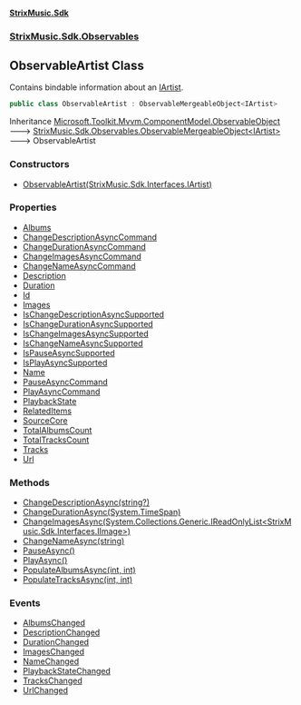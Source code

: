 #### [StrixMusic.Sdk](./index.md 'index')
### [StrixMusic.Sdk.Observables](./StrixMusic-Sdk-Observables.md 'StrixMusic.Sdk.Observables')
## ObservableArtist Class
Contains bindable information about an [IArtist](./StrixMusic-Sdk-Interfaces-IArtist.md 'StrixMusic.Sdk.Interfaces.IArtist').  
```csharp
public class ObservableArtist : ObservableMergeableObject<IArtist>
```
Inheritance [Microsoft.Toolkit.Mvvm.ComponentModel.ObservableObject](https://docs.microsoft.com/en-us/dotnet/api/Microsoft.Toolkit.Mvvm.ComponentModel.ObservableObject 'Microsoft.Toolkit.Mvvm.ComponentModel.ObservableObject') &#129106; [StrixMusic.Sdk.Observables.ObservableMergeableObject&lt;](./StrixMusic-Sdk-Observables-ObservableMergeableObject-T-.md 'StrixMusic.Sdk.Observables.ObservableMergeableObject&lt;T&gt;')[IArtist](./StrixMusic-Sdk-Interfaces-IArtist.md 'StrixMusic.Sdk.Interfaces.IArtist')[&gt;](./StrixMusic-Sdk-Observables-ObservableMergeableObject-T-.md 'StrixMusic.Sdk.Observables.ObservableMergeableObject&lt;T&gt;') &#129106; ObservableArtist  
### Constructors
- [ObservableArtist(StrixMusic.Sdk.Interfaces.IArtist)](./StrixMusic-Sdk-Observables-ObservableArtist-ObservableArtist(StrixMusic-Sdk-Interfaces-IArtist).md 'StrixMusic.Sdk.Observables.ObservableArtist.ObservableArtist(StrixMusic.Sdk.Interfaces.IArtist)')
### Properties
- [Albums](./StrixMusic-Sdk-Observables-ObservableArtist-Albums.md 'StrixMusic.Sdk.Observables.ObservableArtist.Albums')
- [ChangeDescriptionAsyncCommand](./StrixMusic-Sdk-Observables-ObservableArtist-ChangeDescriptionAsyncCommand.md 'StrixMusic.Sdk.Observables.ObservableArtist.ChangeDescriptionAsyncCommand')
- [ChangeDurationAsyncCommand](./StrixMusic-Sdk-Observables-ObservableArtist-ChangeDurationAsyncCommand.md 'StrixMusic.Sdk.Observables.ObservableArtist.ChangeDurationAsyncCommand')
- [ChangeImagesAsyncCommand](./StrixMusic-Sdk-Observables-ObservableArtist-ChangeImagesAsyncCommand.md 'StrixMusic.Sdk.Observables.ObservableArtist.ChangeImagesAsyncCommand')
- [ChangeNameAsyncCommand](./StrixMusic-Sdk-Observables-ObservableArtist-ChangeNameAsyncCommand.md 'StrixMusic.Sdk.Observables.ObservableArtist.ChangeNameAsyncCommand')
- [Description](./StrixMusic-Sdk-Observables-ObservableArtist-Description.md 'StrixMusic.Sdk.Observables.ObservableArtist.Description')
- [Duration](./StrixMusic-Sdk-Observables-ObservableArtist-Duration.md 'StrixMusic.Sdk.Observables.ObservableArtist.Duration')
- [Id](./StrixMusic-Sdk-Observables-ObservableArtist-Id.md 'StrixMusic.Sdk.Observables.ObservableArtist.Id')
- [Images](./StrixMusic-Sdk-Observables-ObservableArtist-Images.md 'StrixMusic.Sdk.Observables.ObservableArtist.Images')
- [IsChangeDescriptionAsyncSupported](./StrixMusic-Sdk-Observables-ObservableArtist-IsChangeDescriptionAsyncSupported.md 'StrixMusic.Sdk.Observables.ObservableArtist.IsChangeDescriptionAsyncSupported')
- [IsChangeDurationAsyncSupported](./StrixMusic-Sdk-Observables-ObservableArtist-IsChangeDurationAsyncSupported.md 'StrixMusic.Sdk.Observables.ObservableArtist.IsChangeDurationAsyncSupported')
- [IsChangeImagesAsyncSupported](./StrixMusic-Sdk-Observables-ObservableArtist-IsChangeImagesAsyncSupported.md 'StrixMusic.Sdk.Observables.ObservableArtist.IsChangeImagesAsyncSupported')
- [IsChangeNameAsyncSupported](./StrixMusic-Sdk-Observables-ObservableArtist-IsChangeNameAsyncSupported.md 'StrixMusic.Sdk.Observables.ObservableArtist.IsChangeNameAsyncSupported')
- [IsPauseAsyncSupported](./StrixMusic-Sdk-Observables-ObservableArtist-IsPauseAsyncSupported.md 'StrixMusic.Sdk.Observables.ObservableArtist.IsPauseAsyncSupported')
- [IsPlayAsyncSupported](./StrixMusic-Sdk-Observables-ObservableArtist-IsPlayAsyncSupported.md 'StrixMusic.Sdk.Observables.ObservableArtist.IsPlayAsyncSupported')
- [Name](./StrixMusic-Sdk-Observables-ObservableArtist-Name.md 'StrixMusic.Sdk.Observables.ObservableArtist.Name')
- [PauseAsyncCommand](./StrixMusic-Sdk-Observables-ObservableArtist-PauseAsyncCommand.md 'StrixMusic.Sdk.Observables.ObservableArtist.PauseAsyncCommand')
- [PlayAsyncCommand](./StrixMusic-Sdk-Observables-ObservableArtist-PlayAsyncCommand.md 'StrixMusic.Sdk.Observables.ObservableArtist.PlayAsyncCommand')
- [PlaybackState](./StrixMusic-Sdk-Observables-ObservableArtist-PlaybackState.md 'StrixMusic.Sdk.Observables.ObservableArtist.PlaybackState')
- [RelatedItems](./StrixMusic-Sdk-Observables-ObservableArtist-RelatedItems.md 'StrixMusic.Sdk.Observables.ObservableArtist.RelatedItems')
- [SourceCore](./StrixMusic-Sdk-Observables-ObservableArtist-SourceCore.md 'StrixMusic.Sdk.Observables.ObservableArtist.SourceCore')
- [TotalAlbumsCount](./StrixMusic-Sdk-Observables-ObservableArtist-TotalAlbumsCount.md 'StrixMusic.Sdk.Observables.ObservableArtist.TotalAlbumsCount')
- [TotalTracksCount](./StrixMusic-Sdk-Observables-ObservableArtist-TotalTracksCount.md 'StrixMusic.Sdk.Observables.ObservableArtist.TotalTracksCount')
- [Tracks](./StrixMusic-Sdk-Observables-ObservableArtist-Tracks.md 'StrixMusic.Sdk.Observables.ObservableArtist.Tracks')
- [Url](./StrixMusic-Sdk-Observables-ObservableArtist-Url.md 'StrixMusic.Sdk.Observables.ObservableArtist.Url')
### Methods
- [ChangeDescriptionAsync(string?)](./StrixMusic-Sdk-Observables-ObservableArtist-ChangeDescriptionAsync(string-).md 'StrixMusic.Sdk.Observables.ObservableArtist.ChangeDescriptionAsync(string?)')
- [ChangeDurationAsync(System.TimeSpan)](./StrixMusic-Sdk-Observables-ObservableArtist-ChangeDurationAsync(System-TimeSpan).md 'StrixMusic.Sdk.Observables.ObservableArtist.ChangeDurationAsync(System.TimeSpan)')
- [ChangeImagesAsync(System.Collections.Generic.IReadOnlyList&lt;StrixMusic.Sdk.Interfaces.IImage&gt;)](./StrixMusic-Sdk-Observables-ObservableArtist-ChangeImagesAsync(System-Collections-Generic-IReadOnlyList-StrixMusic-Sdk-Interfaces-IImage-).md 'StrixMusic.Sdk.Observables.ObservableArtist.ChangeImagesAsync(System.Collections.Generic.IReadOnlyList&lt;StrixMusic.Sdk.Interfaces.IImage&gt;)')
- [ChangeNameAsync(string)](./StrixMusic-Sdk-Observables-ObservableArtist-ChangeNameAsync(string).md 'StrixMusic.Sdk.Observables.ObservableArtist.ChangeNameAsync(string)')
- [PauseAsync()](./StrixMusic-Sdk-Observables-ObservableArtist-PauseAsync().md 'StrixMusic.Sdk.Observables.ObservableArtist.PauseAsync()')
- [PlayAsync()](./StrixMusic-Sdk-Observables-ObservableArtist-PlayAsync().md 'StrixMusic.Sdk.Observables.ObservableArtist.PlayAsync()')
- [PopulateAlbumsAsync(int, int)](./StrixMusic-Sdk-Observables-ObservableArtist-PopulateAlbumsAsync(int_int).md 'StrixMusic.Sdk.Observables.ObservableArtist.PopulateAlbumsAsync(int, int)')
- [PopulateTracksAsync(int, int)](./StrixMusic-Sdk-Observables-ObservableArtist-PopulateTracksAsync(int_int).md 'StrixMusic.Sdk.Observables.ObservableArtist.PopulateTracksAsync(int, int)')
### Events
- [AlbumsChanged](./StrixMusic-Sdk-Observables-ObservableArtist-AlbumsChanged.md 'StrixMusic.Sdk.Observables.ObservableArtist.AlbumsChanged')
- [DescriptionChanged](./StrixMusic-Sdk-Observables-ObservableArtist-DescriptionChanged.md 'StrixMusic.Sdk.Observables.ObservableArtist.DescriptionChanged')
- [DurationChanged](./StrixMusic-Sdk-Observables-ObservableArtist-DurationChanged.md 'StrixMusic.Sdk.Observables.ObservableArtist.DurationChanged')
- [ImagesChanged](./StrixMusic-Sdk-Observables-ObservableArtist-ImagesChanged.md 'StrixMusic.Sdk.Observables.ObservableArtist.ImagesChanged')
- [NameChanged](./StrixMusic-Sdk-Observables-ObservableArtist-NameChanged.md 'StrixMusic.Sdk.Observables.ObservableArtist.NameChanged')
- [PlaybackStateChanged](./StrixMusic-Sdk-Observables-ObservableArtist-PlaybackStateChanged.md 'StrixMusic.Sdk.Observables.ObservableArtist.PlaybackStateChanged')
- [TracksChanged](./StrixMusic-Sdk-Observables-ObservableArtist-TracksChanged.md 'StrixMusic.Sdk.Observables.ObservableArtist.TracksChanged')
- [UrlChanged](./StrixMusic-Sdk-Observables-ObservableArtist-UrlChanged.md 'StrixMusic.Sdk.Observables.ObservableArtist.UrlChanged')
